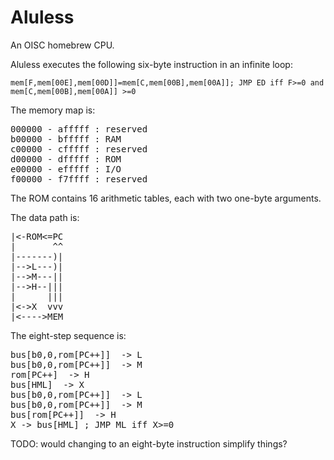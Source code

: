 # Aluless
An OISC homebrew CPU.

Aluless executes the following six-byte instruction in an infinite loop:

`mem[F,mem[00E],mem[00D]]=mem[C,mem[00B],mem[00A]]; JMP ED iff F>=0 and mem[C,mem[00B],mem[00A]] >=0`

The memory map is:

<pre>
000000 - afffff : reserved
b00000 - bfffff : RAM
c00000 - cfffff : reserved
d00000 - dfffff : ROM
e00000 - efffff : I/O 
f00000 - f7ffff : reserved
</pre>

The ROM contains 16 arithmetic tables, each with two one-byte arguments.

The data path is:

<pre>
|<-ROM<=PC
|       ^^
|-------)|
|-->L---)|
|-->M---||
|-->H--|||
|      |||
|<->X  vvv
|<---->MEM
</pre>

The eight-step sequence is:

<pre>
bus[b0,0,rom[PC++]]  -> L
bus[b0,0,rom[PC++]]  -> M
rom[PC++]  -> H
bus[HML]  -> X
bus[b0,0,rom[PC++]]  -> L
bus[b0,0,rom[PC++]]  -> M
bus[rom[PC++]]  -> H
X -> bus[HML] ; JMP ML iff X>=0
</pre>

TODO: would changing to an eight-byte instruction simplify things?
